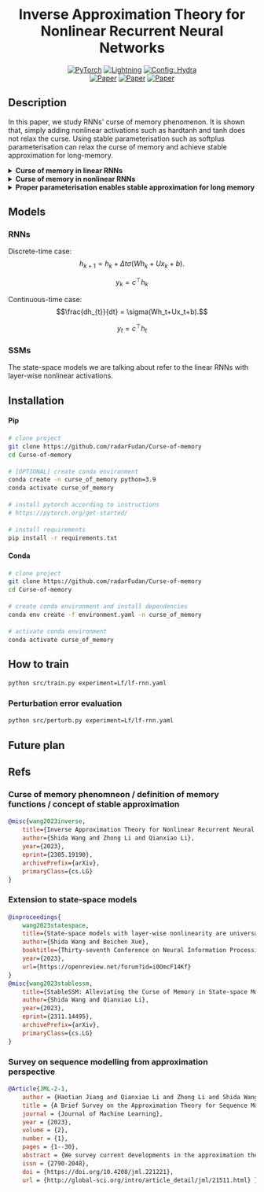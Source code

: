 <div align="center">

# Inverse Approximation Theory for Nonlinear Recurrent Neural Networks

<a href="https://pytorch.org/get-started/locally/"><img alt="PyTorch" src="https://img.shields.io/badge/PyTorch-ee4c2c?logo=pytorch&logoColor=white"></a>
<a href="https://pytorchlightning.ai/"><img alt="Lightning" src="https://img.shields.io/badge/-Lightning-792ee5?logo=pytorchlightning&logoColor=white"></a>
<a href="https://hydra.cc/"><img alt="Config: Hydra" src="https://img.shields.io/badge/Config-Hydra-89b8cd"></a>
<br>
[![Paper](http://img.shields.io/badge/paper-arxiv.2305.19190-B31B1B.svg)](https://arxiv.org/abs/2305.19190)
[![Paper](http://img.shields.io/badge/paper-arxiv.2309.13414-B31B1B.svg)](https://arxiv.org/abs/2309.13414)
[![Paper](http://img.shields.io/badge/paper-arxiv.2311.14495-B31B1B.svg)](https://arxiv.org/abs/2311.14495)

<!-- [![Conference](http://img.shields.io/badge/AnyConference-year-4b44ce.svg)](https://papers.nips.cc/paper/2020) -->

</div>

## Description

In this paper, we study RNNs' curse of memory phenomenon.
It is shown that, simply adding nonlinear activations such as hardtanh and tanh does not relax the curse.
Using stable parameterisation such as softplus parameterisation can relax the curse of memory and achieve stable approximation for long-memory.

<details>
<summary><b>Curse of memory in linear RNNs</b></summary>

Let $m$ be the hidden dimensions.
We manually construct datasets with different memory patterns.
Short-memory one is exponential decay and long-memory one is polynomial decay ($\rho_t = e^{-t}$ and $\rho_t = \frac{1}{(1+t)^p}$.)

|                                              Exponential decaying memory can be stably approximated                                              |                                              Polynomial decaying memory cannot be stably approximated                                              |
| :----------------------------------------------------------------------------------------------------------------------------------------------: | :------------------------------------------------------------------------------------------------------------------------------------------------: |
| ![Exponential decaying memory can be stably approximated](https://github.com/radarFudan/Curse-of-memory/blob/main/figs/PerturbationErrorExp.png) | ![Polynomial decaying memory cannot be stably approximated](https://github.com/radarFudan/Curse-of-memory/blob/main/figs/PerturbationErrorPol.png) |

<!-- I don't know why I have to use absolute path here.  -->

</details>

<details>
<summary><b>Curse of memory in nonlinear RNNs</b></summary>

Next, we still work on the polynomial decay memory.
We show that the commonly-used activations (hardtanh and tanh) do not directly relaxed the difficuly in the polynomial decaying memory task.

|                                                         Hardtanh                                                         |                                                       Tanh                                                       |
| :----------------------------------------------------------------------------------------------------------------------: | :--------------------------------------------------------------------------------------------------------------: |
| ![Hardtanh does not enable stable approximation](/logs/LF_hardtanh_rnn_pol_PERTURB/runs/20230716/perturbation_error.png) | ![Tanh does not enable stable approximation](/logs/LF_tanh_rnn_pol_PERTURB/runs/20230716/perturbation_error.png) |

</details>

<details>
<summary><b>Proper parameterisation enables stable approximation for long memory</b></summary>

We'll designate the parameterizations that accommodate long-term memory as stable parameterizations.

| Parameterisation          | Exponential decay | Polynomial decay |
| ------------------------- | ----------------- | ---------------- |
| Diagonal RNN              | Stable            | Unstable         |
| Vanilla RNN               | Stable            | Unstable         |
| State-space model         | Stable            | Unstable         |
| Linear Recurrent Unit     | Stable            | Unstable         |
| Stable Reparameterisation | Stable            | Stable           |

|                                                  Vanilla RNN                                                  |                                                      Stable Parameterisation                                                      |
| :-----------------------------------------------------------------------------------------------------------: | :-------------------------------------------------------------------------------------------------------------------------------: |
| ![Vanilla RNN no stable approximation](/logs/LF_hardtanh_rnn_pol_PERTURB/runs/20230716/perturbation_error.png) | ![Stable Parameterisation -> stable approximation](/logs/LF_hardtanh_softplusrnn_pol_PERTURB/runs/20230716/perturbation_error.png) |

</details>

## Models

### RNNs

Discrete-time case:
$$h_{k+1} = h_k + \Delta t\sigma(Wh_k+Ux_k+b).$$

$$y_k = c^\top h_k$$

Continuous-time case:
$$\frac{dh_{t}}{dt} = \sigma(Wh_t+Ux_t+b).$$

$$y_t = c^\top h_t$$

### SSMs

The state-space models we are talking about refer to the linear RNNs with layer-wise nonlinear activations.



## Installation

#### Pip

```bash
# clone project
git clone https://github.com/radarFudan/Curse-of-memory
cd Curse-of-memory

# [OPTIONAL] create conda environment
conda create -n curse_of_memory python=3.9
conda activate curse_of_memory

# install pytorch according to instructions
# https://pytorch.org/get-started/

# install requirements
pip install -r requirements.txt
```

#### Conda

```bash
# clone project
git clone https://github.com/radarFudan/Curse-of-memory
cd Curse-of-memory

# create conda environment and install dependencies
conda env create -f environment.yaml -n curse_of_memory

# activate conda environment
conda activate curse_of_memory
```

## How to train

```bash
python src/train.py experiment=Lf/lf-rnn.yaml
```

### Perturbation error evaluation

```bash
python src/perturb.py experiment=Lf/lf-rnn.yaml
```

## Future plan



## Refs

### Curse of memory phenomneon / definition of memory functions / concept of stable approximation

```bibtex
@misc{wang2023inverse,
    title={Inverse Approximation Theory for Nonlinear Recurrent Neural Networks},
    author={Shida Wang and Zhong Li and Qianxiao Li},
    year={2023},
    eprint={2305.19190},
    archivePrefix={arXiv},
    primaryClass={cs.LG}
}
```

### Extension to state-space models
```bibtex
@inproceedings{
    wang2023statespace,
    title={State-space models with layer-wise nonlinearity are universal approximators with exponential decaying memory},
    author={Shida Wang and Beichen Xue},
    booktitle={Thirty-seventh Conference on Neural Information Processing Systems},
    year={2023},
    url={https://openreview.net/forum?id=i0OmcF14Kf}
}
@misc{wang2023stablessm,
    title={StableSSM: Alleviating the Curse of Memory in State-space Models through Stable Reparameterization},
    author={Shida Wang and Qianxiao Li},
    year={2023},
    eprint={2311.14495},
    archivePrefix={arXiv},
    primaryClass={cs.LG}
}
```

### Survey on sequence modelling from approximation perspective

```bibtex
@Article{JML-2-1,
    author = {Haotian Jiang and Qianxiao Li and Zhong Li and Shida Wang},
    title = {A Brief Survey on the Approximation Theory for Sequence Modelling},
    journal = {Journal of Machine Learning},
    year = {2023},
    volume = {2},
    number = {1},
    pages = {1--30},
    abstract = {We survey current developments in the approximation theory of sequence modelling in machine learning. Particular emphasis is placed on classifying existing results for various model architectures through the lens of classical approximation paradigms, and the insights one can gain from these results. We also outline some future research directions towards building a theory of sequence modelling.},
    issn = {2790-2048},
    doi = {https://doi.org/10.4208/jml.221221},
    url = {http://global-sci.org/intro/article_detail/jml/21511.html} }
```
